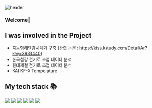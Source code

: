 ![header](https://capsule-render.vercel.app/api?type=waving&color=auto&height=250&section=header&text=YoonSung's%20GitHub&fontSize=70&animation=scaleIn)

### Welcome👋

<h2> I was involved in the Project </h2>

  - 지능형해안감시체계 구축 (관련 논문 : https://kiss.kstudy.com/Detail/Ar?key=3933440)<br/>
  - 한국철강 전기로 조업 데이터 분석<br/>
  - 현대제철 전기로 조업 데이터 분석<br/> 
  - KAI KF-X Temperature

<h2> My tech stack 📚</h2>
  <p>
    <img src="https://img.shields.io/badge/Python-3776AB?style=for-the-badge&logo=Python&logoColor=white"/>
    <img src="https://img.shields.io/badge/MySQL-16A085?style=for-the-badge&logo=MySQL&logoColor=black"/>
    <img src="https://img.shields.io/badge/Hadoop-66CCFF?style=for-the-badge&logo=ApacheHadoop&logoColor=black"/>
    <img src="https://img.shields.io/badge/Spark-E25A1C?style=for-the-badge&logo=Apache Spark&logoColor=white"/>
    <img src="https://img.shields.io/badge/Docker-E25A1C?style=for-the-badge&logo=Docker&logoColor=white"/>
    <img src="https://img.shields.io/badge/Airflow-CA4245?style=for-the-badge&logo=Apache Airflow&logoColor=white"/>    
  </p>





